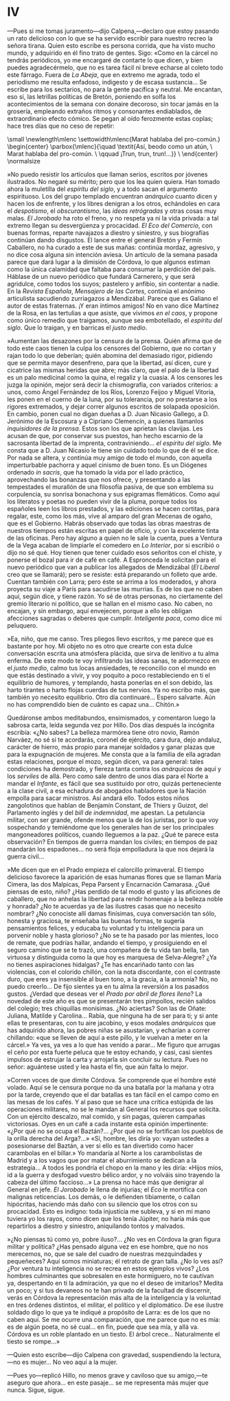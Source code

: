 # IV

—Pues si me tomas juramento—dijo Calpena,—declaro que estoy pasando un rato
delicioso con lo que se ha servido escribir para nuestro recreo la señora
tirana. Quien esto escribe es persona corrida, que ha visto mucho mundo,
y adquirido en él fino trato de gentes. Sigo: «Como en la cárcel no tendrás
periódicos, yo me encargaré de contarte lo que dicen, y bien puedes
agradecérmelo, que no es tarea fácil ni breve echarse al coleto todo este
fárrago. Fuera de *La Abeja*, que en extremo me agrada, todo el periodismo me
resulta enfadoso, indigesto y de escasa sustancia... Se escribe para los
sectarios, no para la gente pacífica y neutral. Me encantan, eso sí, las
letrillas políticas de Bretón, poniendo en solfa los acontecimientos de la
semana con donaire decoroso, sin tocar jamás en la grosería, empleando extraños
ritmos y consonantes endiablados, de extraordinario efecto cómico. Se pegan al
oído ferozmente estas coplas; hace tres días que no ceso de repetir:

<!--- 
<div> 
  <span style="margin:0 auto; text-indent:0; display:table;">
                *Así, beodo como un atún,*                          <br /> 
                *Marat hablaba del pro-común.*                      <br /> 
                          *¡Trun, trun, trun!...*                   <br /> 
  </span>
</div> 
-->

\small
\newlength\mlenc
\settowidth\mlenc{Marat hablaba del pro-común.}
\begin{center}
\parbox{\mlenc}{\quad \textit{Así, beodo como un atún,             \\
                Marat hablaba del pro-común.                       \\
                \qquad ¡Trun, trun, trun!...}}                     \\
\end{center}
\normalsize

»No puedo resistir los artículos que llaman serios, escritos por jóvenes
ilustrados. No negaré su mérito; pero que los lea quien quiera. Han tomado
ahora la muletilla del *espíritu del siglo*, y a todo sacan el argumento
espirituoso. Los del grupo templado encuentran *anárquico* cuanto dicen y hacen
los de enfrente, y los libres denigran a los otros, echándoles en cara el
*despotismo*, el *obscurantismo*, las *ideas retrógradas* y otras cosas muy
malas. *El Jorobado* ha roto el freno, y no respeta ya ni la vida privada:
a tal extremo llegan su desvergüenza y procacidad. *El Eco del Comercio*, con
buenas formas, reparte navajazos a diestro y siniestro, y sus biografías
continúan dando disgustos. El lance entre el general Bretón y Fermín Caballero,
no ha curado a este de sus mañas: continúa mordaz, agresivo, y no dice cosa
alguna sin intención aviesa. Un artículo de la semana pasada parece que dará
lugar a la dimisión de Córdova, lo que algunos estiman como la única calamidad
que faltaba para consumar la perdición del país. Háblase de un nuevo periódico
que fundará Carnerero, y que será agridulce, como todos los suyos; pastelero
y anfibio, sin contentar a nadie. En la *Revista Española*, *Mensajero de las
Cortes*, continúa el anónimo articulista sacudiendo zurriagazos a Mendizábal.
Parece que es Galiano el autor de estas fraternas. ¡Y eran íntimos amigos! No
en vano dice Martínez de la Rosa, en las tertulias a que asiste, que vivimos
*en el caos*, y propone como único remedio que traigamos, aunque sea
embotellado, el *espíritu del siglo*. Que lo traigan, y en barricas el *justo
medio*.

»Aumentan las desazones por la censura de la prensa. Quién afirma que de todo
este caos tienen la culpa los censores del Gobierno, que no cortan y rajan todo
lo que deberían; quién abomina del demasiado rigor, pidiendo que se permita
mayor desenfreno, para que la libertad, así dicen, cure y cicatrice las mismas
heridas que abre; más claro, que el palo de la libertad es un palo medicinal
como la quina, el regaliz y la cuasia. A los censores les juzga la opinión,
mejor será decir la chismografía, con variados criterios: a unos, como Ángel
Fernández de los Ríos, Lorenzo Feijoo y Miguel Vitoria, les ponen en el cuerno
de la luna, por su tolerancia, por no prestarse a los rigores extremados,
y dejar correr algunos escritos de solapada oposición. En cambio, ponen cual no
digan dueñas a D. Juan Nicasio Gallego, a D. Jerónimo de la Escosura
y a Cipriano Clemencín, a quienes llamanlos *inquisidores de la prensa*. Estos
son los que aprietan las clavijas. Les acusan de que, por conservar sus
puestos, han hecho escarnio de la sacrosanta libertad de la imprenta,
contraviniendo... *el espíritu del siglo*. Me consta que a D. Juan Nicasio le
tiene sin cuidado todo lo que de él se dice. Por nada se altera, y continúa muy
amigo de todo el mundo, con aquella imperturbable pachorra y aquel cinismo de
buen tono. Es un Diógenes ordenado *in sacris*, que ha tomado la vida por el
lado práctico, aprovechando las bonanzas que nos ofrece, y presentando a las
tempestades el murallón de una filosofía pasiva, de que son emblema su
corpulencia, su sonrisa bonachona y sus epigramas flemáticos. Como aquí los
literatos y poetas no pueden vivir de la pluma, porque todos los españoles leen
los libros prestados, y las ediciones se hacen cortitas, para regalar, este,
como los más, vive al amparo del gran Mecenas de ogaño, que es el Gobierno.
Habrás observado que todas las obras maestras de nuestros tiempos están
escritas en papel de oficio, y con la excelente tinta de las oficinas. Pero hay
alguno a quien no le sale la cuenta, pues a Ventura de la Vega acaban de
limpiarle el comedero en *Lo Interior*, por si escribió o dijo no sé qué. Hoy
tienen que tener cuidado esos señoritos con el chiste, y ponerse el bozal para
ir de café en café. A Espronceda le solicitan para el nuevo periódico que van
a publicar los allegados de Mendizábal (*El Liberal* creo que se llamará); pero
se resiste: está preparando un folleto que arde. Cuentan también con Larra;
pero éste se arrima a los moderados, y ahora proyecta su viaje a París para
sacudirse las murrias. Es de los que no caben aquí, según dice, y tiene razón.
Yo sé de otras personas, no ciertamente del gremio literario ni político, que
se hallan en el mismo caso. No caben, no encajan, y sin embargo, aquí
envejecen, porque a ello les obligan afecciones sagradas o deberes que cumplir.
*Inteligente paca*, como dice mi peluquero.

»Ea, niño, que me canso. Tres pliegos llevo escritos, y me parece que es
bastante por hoy. Mi objeto no es otro que crearte con esta dulce conversación
escrita una atmósfera plácida, que sirva de lenitivo a tu alma enferma. De este
modo te voy infiltrando las ideas sanas, te adormezco en el *justo medio*,
calmo tus locas ansiedades, te reconcilio con el mundo en que estás destinado
a vivir, y voy poquito a poco restableciendo en ti el equilibrio de humores,
y templando, hasta ponerlas en el son debido, las harto tirantes o harto flojas
cuerdas de tus nervios. Ya no escribo más, que también yo necesito equilibrio.
Otro día continuaré... Espero salvarte. Aún no has comprendido bien de cuánto
es capaz una... Chitón.»

Quedáronse ambos meditabundos, ensimismados, y comentaron luego la sabrosa
carta, leída segunda vez por Hillo. Dos días después la incógnita escribía:
«¿No sabes? La belleza marmórea tiene otro novio, Ramón Narváez, no sé si te
acordarás, coronel de ejército, cara dura, dejo andaluz, carácter de hierro,
más propio para manejar soldados y ganar plazas que para la expugnación de
mujeres. Me consta que a la familia de ella agradan estas relaciones, porque el
mozo, según dicen, va para general: tales condiciones ha demostrado, y fiereza
tanta contra los *anárquicos* de aquí y los *serviles* de allá. Pero como sale
dentro de unos días para el Norte a mandar el *Infante*, es fácil que sea
sustituido por otro, quizás perteneciente a la clase civil, a esa echadura de
abogados habladores que la Nación empolla para sacar ministros. Así andará
ello. Todos estos niños zangolotinos que hablan de Benjamín Constant, de Thiers
y Guizot, del Parlamento inglés y del *bill de indemnidad*, me apestan. La
petulancia militar, con ser grande, ofende menos que la de los juristas, por lo
que voy sospechando y temiéndome que los generales han de ser los principales
mangoneadores políticos, cuando lleguemos a la paz. ¿Qué te parece esta
observación? En tiempos de guerra mandan los civiles; en tiempos de paz
mandarán los espadones... no será floja empolladura la que nos dejará la guerra
civil...

»Me dicen que en el Prado empieza el calorcillo primaveral. El tiempo delicioso
favorece la aparición de esas humanas flores que se llaman María Cimera, las
dos Malpicas, Pepa Parsent y Encarnación Camarasa. ¿Qué piensas de esto, niño?
¿Has perdido de tal modo el gusto y las aficiones de caballero, que no anhelas
la libertad para rendir homenaje a la belleza noble y honrada? ¿No te acuerdas
ya de las ilustres casas que no necesito nombrar? ¿No conociste allí damas
finísimas, cuya conversación tan sólo, honesta y graciosa, te enseñaba las
buenas formas, te sugería pensamientos felices, y educaba tu voluntad y tu
inteligencia para un porvenir noble y hasta glorioso? ¿No se te ha pasado por
las mientes, loco de remate, que podrías hallar, andando el tiempo,
y prosiguiendo en el seguro camino que se te trazó, una compañera de tu vida
tan bella, tan virtuosa y distinguida como la que hoy es marquesa de
Selva-Alegre? ¿Ya no tienes aspiraciones hidalgas? ¿Te has encariñado tanto con
las violencias, con el colorido chillón, con la nota discordante, con el
contraste duro, que eres ya insensible al buen tono, a la gracia, a la armonía?
No, no puedo creerlo... De fijo sientes ya en tu alma la reversión a los
pasados gustos. ¿Verdad que deseas ver el *Prado por abril de flores lleno*? La
novedad de este año es que se presentarán tres pimpollos, recién salidos del
colegio; tres chiquillas monísimas. ¿No aciertas? Son las de Oñate: Juliana,
Matilde y Carolina... Rabia, que ninguna ha de ser para ti; y si ante ellas te
presentaras, con tu aire jacobino, y esos modales *anárquicos* que has
adquirido ahora, las pobres niñas se asustarían, y echarían a correr chillando:
«que se lleven de aquí a este pillo, y le vuelvan a meter en la cárcel.» Ya
ves, ya ves a lo que has venido a parar... Me figuro que arrugas el ceño por
esta fuerte peluca que te estoy echando, y casi, casi sientes impulsos de
estrujar la carta y arrojarla sin concluir su lectura. Pues no señor: aguántese
usted y lea hasta el fin, que aún falta lo mejor.

»Corren voces de que dimite Córdova. Se comprende que el hombre esté volado.
Aquí se le censura porque no da una batalla por la mañana y otra por la tarde,
creyendo que el dar batallas es tan fácil en el campo como en las mesas de los
cafés. Y al paso que se hace una crítica estúpida de las operaciones militares,
no se le mandan al General los recursos que solicita. Con un ejército descalzo,
mal comido, y sin pagas, quieren campañas victoriosas. Oyes en un café a cada
instante esta opinión impertinente: «¿Por qué no se ocupa el Baztán?... ¿Por
qué no se fortifican los pueblos de la orilla derecha del Arga?...» «Sí,
hombre, les diría yo: vayan ustedes a posesionarse del Baztán, a ver si ello es
tan divertido como hacer carambolas en el billar.» Yo mandaría al Norte a los
carambolistas de Madrid y a los vagos que por matar el aburrimiento se dedican
a la estrategia... A todos les pondría el chopo en la mano y les diría: «Hijos
míos, id a la guerra y desfogad vuestro bélico ardor, y no volváis sino
trayendo la cabeza del último faccioso...» La prensa no hace más que denigrar
al General en jefe. *El Jorobado* le llena de injurias; el *Eco* le mortifica
con malignas reticencias. Los demás, o le defienden tibiamente, o callan
hipócritas, haciendo más daño con su silencio que los otros con su procacidad.
Esto es indigno: toda injusticia me subleva, y si en mi mano tuviera yo los
rayos, como dicen que los tenía Júpiter, no haría más que repartirlos a diestro
y siniestro, aniquilando tontos y malvados.

»¿No piensas tú como yo, pobre iluso?... ¿No ves en Córdova la gran figura
militar y política? ¿Has pensado alguna vez en ese hombre, que no nos
merecemos, no, que se sale del cuadro de nuestras mezquindades y pequeñeces?
Aquí somos miniaturas; él retrato de gran talla. ¿No lo ves así? ¿Por ventura
tu inteligencia no se recrea en estos ejemplos vivos? ¿Los hombres culminantes
que sobresalen en este hormiguero, no te cautivan ya, despertando en ti la
admiración, ya que no el deseo de imitarlos? Medita un poco; y si tus devaneos
no te han privado de la facultad de discernir, verás en Córdova la
representación más alta de la inteligencia y la voluntad en tres órdenes
distintos, el militar, el político y el diplomático. De ese ilustre soldado
digo lo que ya te indiqué a propósito de Larra: es de los que no caben aquí. Se
me ocurre una comparación, que me parece que no es mía: es de algún poeta, no
sé cual... en fin, puede que sea mía, y allá va. Córdova es un roble plantado
en un tiesto. El árbol crece... Naturalmente el tiesto se rompe...»

—Quien esto escribe—dijo Calpena con gravedad, suspendiendo la lectura,—no es
mujer... No veo aquí a la mujer.

—Pues yo—replicó Hillo, no menos grave y caviloso que su amigo,—te aseguro que
ahora... en este pasaje... se me representa más mujer que nunca. Sigue, sigue.
